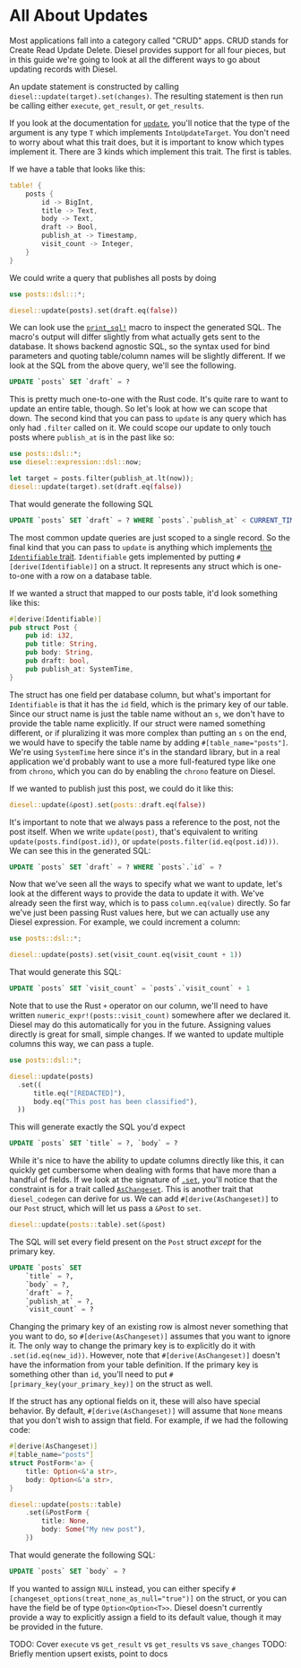 All About Updates
=================

Most applications fall into a category called "CRUD" apps. CRUD stands for Create Read Update Delete. Diesel provides support for all four pieces, but in this guide we're going to look at all the different ways to go about updating records with Diesel.

An update statement is constructed by calling `diesel::update(target).set(changes)`. The resulting statement is then run be calling either `execute`, `get_result`, or `get_results`.

If you look at the documentation for [`update`](http://docs.diesel.rs/diesel/fn.update.html), you'll notice that the type of the argument is any type `T` which implements `IntoUpdateTarget`. You don't need to worry about what this trait does, but it is important to know which types implement it. There are 3 kinds which implement this trait. The first is tables.

If we have a table that looks like this:

```rust
table! {
    posts {
        id -> BigInt,
        title -> Text,
        body -> Text,
        draft -> Bool,
        publish_at -> Timestamp,
        visit_count -> Integer,
    }
}
```

We could write a query that publishes all posts by doing

```rust
use posts::dsl:::*;

diesel::update(posts).set(draft.eq(false))
```

We can look use the [`print_sql!`] macro to inspect the generated SQL. The macro's output will differ slightly from what actually gets sent to the database. It shows backend agnostic SQL, so the syntax used for bind parameters and quoting table/column names will be slightly different. If we look at the SQL from the above query, we'll see the following.

[`print_sql!`]: http://docs.diesel.rs/diesel/macro.print_sql.html

```sql
UPDATE `posts` SET `draft` = ?
```

This is pretty much one-to-one with the Rust code. It's quite rare to want to update an entire table, though. So let's look at how we can scope that down. The second kind that you can pass to `update` is any query which has only had `.filter` called on it. We could scope our update to only touch posts where `publish_at` is in the past like so:

```rust
use posts::dsl::*;
use diesel::expression::dsl::now;

let target = posts.filter(publish_at.lt(now));
diesel::update(target).set(draft.eq(false))
```

That would generate the following SQL

```sql
UPDATE `posts` SET `draft` = ? WHERE `posts`.`publish_at` < CURRENT_TIMESTAMP
```

The most common update queries are just scoped to a single record. So the final kind that you can pass to `update` is anything which implements [the `Identifiable` trait]. `Identifiable` gets implemented by putting `#[derive(Identifiable)]` on a struct. It represents any struct which is one-to-one with a row on a database table.

[the `Identifiable` trait]: http://docs.diesel.rs/diesel/associations/trait.Identifiable.html

If we wanted a struct that mapped to our posts table, it'd look something like this:

```rust
#[derive(Identifiable)]
pub struct Post {
    pub id: i32,
    pub title: String,
    pub body: String,
    pub draft: bool,
    pub publish_at: SystemTime,
}
```

The struct has one field per database column, but what's important for `Identifiable` is that it has the `id` field, which is the primary key of our table. Since our struct name is just the table name without an `s`, we don't have to provide the table name explicitly. If our struct were named something different, or if pluralizing it was more complex than putting an `s` on the end, we would have to specify the table name by adding `#[table_name="posts"]`. We're using `SystemTime` here since it's in the standard library, but in a real application we'd probably want to use a more full-featured type like one from `chrono`, which you can do by enabling the `chrono` feature on Diesel.

If we wanted to publish just this post, we could do it like this:

```rust
diesel::update(&post).set(posts::draft.eq(false))
```

It's important to note that we always pass a reference to the post, not the post itself. When we write `update(post)`, that's equivalent to writing `update(posts.find(post.id))`, or `update(posts.filter(id.eq(post.id)))`. We can see this in the generated SQL:

```sql
UPDATE `posts` SET `draft` = ? WHERE `posts`.`id` = ?
```

Now that we've seen all the ways to specify what we want to update, let's look at the different ways to provide the data to update it with. We've already seen the first way, which is to pass `column.eq(value)` directly. So far we've just been passing Rust values here, but we can actually use any Diesel expression. For example, we could increment a column:

```rust
use posts::dsl::*;

diesel::update(posts).set(visit_count.eq(visit_count + 1))
```

That would generate this SQL:

```sql
UPDATE `posts` SET `visit_count` = `posts`.`visit_count` + 1
```

Note that to use the Rust `+` operator on our column, we'll need to have written `numeric_expr!(posts::visit_count)` somewhere after we declared it. Diesel may do this automatically for you in the future. Assigning values directly is great for small, simple changes. If we wanted to update multiple columns this way, we can pass a tuple.

```rust
use posts::dsl::*;

diesel::update(posts)
  .set((
      title.eq("[REDACTED]"),
      body.eq("This post has been classified"),
  ))
```

This will generate exactly the SQL you'd expect

```sql
UPDATE `posts` SET `title` = ?, `body` = ?
```

While it's nice to have the ability to update columns directly like this, it can quickly get cumbersome when dealing with forms that have more than a handful of fields. If we look at the signature of [`.set`], you'll notice that the constraint is for a trait called [`AsChangeset`]. This is another trait that `diesel_codegen` can derive for us. We can add `#[derive(AsChangeset)]` to our `Post` struct, which will let us pass a `&Post` to `set`.

[`.set`]: http://docs.diesel.rs/diesel/query_builder/struct.IncompleteUpdateStatement.html#method.set
[`AsChangeset`]: http://docs.diesel.rs/diesel/query_builder/trait.AsChangeset.html

```rust
diesel::update(posts::table).set(&post)
```

The SQL will set every field present on the `Post` struct *except* for the primary key.

```sql
UPDATE `posts` SET
    `title` = ?,
    `body` = ?,
    `draft` = ?,
    `publish_at` = ?,
    `visit_count` = ?
```

Changing the primary key of an existing row is almost never something that you want to do, so `#[derive(AsChangeset)]` assumes that you want to ignore it. The only way to change the primary key is to explicitly do it with `.set(id.eq(new_id))`. However, note that `#[derive(AsChangeset)]` doesn't have the information from your table definition. If the primary key is something other than `id`, you'll need to put `#[primary_key(your_primary_key)]` on the struct as well.

If the struct has any optional fields on it, these will also have special behavior. By default, `#[derive(AsChangeset)]` will assume that `None` means that you don't wish to assign that field. For example, if we had the following code:

```rust
#[derive(AsChangeset)]
#[table_name="posts"]
struct PostForm<'a> {
    title: Option<&'a str>,
    body: Option<&'a str>,
}

diesel::update(posts::table)
    .set(&PostForm {
        title: None,
        body: Some("My new post"),
    })
```

That would generate the following SQL:

```sql
UPDATE `posts` SET `body` = ?
```

If you wanted to assign `NULL` instead, you can either specify `#[changeset_options(treat_none_as_null="true")]` on the struct, or you can have the field be of type `Option<Option<T>>`. Diesel doesn't currently provide a way to explicitly assign a field to its default value, though it may be provided in the future.

TODO: Cover `execute` vs `get_result` vs `get_results` vs `save_changes`
TODO: Briefly mention upsert exists, point to docs
